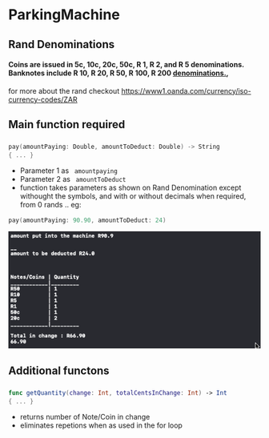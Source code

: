 # ParkingMachine

## Rand Denominations
#### Coins are issued in 5c, 10c, 20c, 50c, R 1, R 2, and R 5 denominations. Banknotes include R 10, R 20, R 50, R 100, R 200 [denominations.](https://www1.oanda.com/currency/iso-currency-codes/ZAR),
for more about the rand checkout <https://www1.oanda.com/currency/iso-currency-codes/ZAR>

## Main function required
### 
```swift
pay(amountPaying: Double, amountToDeduct: Double) -> String 
{ ... }
```

- Parameter 1 as  ``` amountpaying```
- Parameter 2 as ``` amountToDeduct```
- function takes parameters as shown on Rand Denomination except withought the symbols, and with or without decimals when required, from 0 rands .. eg:
```swift
pay(amountPaying: 90.90, amountToDeduct: 24)
```

<img src="screenshots/screenshot.png" width="540">


## Additional functons
### 
```swift
func getQuantity(change: Int, totalCentsInChange: Int) -> Int 
{ ... }
``` 
- returns number of Note/Coin in change
- eliminates repetions when as used in the for loop


